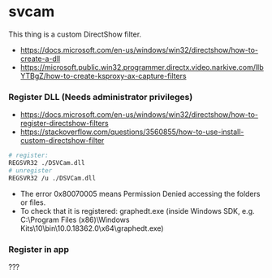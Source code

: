 # svcam
This thing is a custom DirectShow filter.
* https://docs.microsoft.com/en-us/windows/win32/directshow/how-to-create-a-dll
* https://microsoft.public.win32.programmer.directx.video.narkive.com/lIbYTBgZ/how-to-create-ksproxy-ax-capture-filters


### Register DLL (Needs administrator privileges)
* https://docs.microsoft.com/en-us/windows/win32/directshow/how-to-register-directshow-filters
* https://stackoverflow.com/questions/3560855/how-to-use-install-custom-directshow-filter
```bash
# register:
REGSVR32 ./DSVCam.dll
# unregister
REGSVR32 /u ./DSVCam.dll
```
* The error 0x80070005 means Permission Denied accessing the folders or files. 
* To check that it is registered: graphedt.exe (inside Windows SDK, e.g. C:\Program Files (x86)\Windows Kits\10\bin\10.0.18362.0\x64\graphedt.exe)

### Register in app
???

###